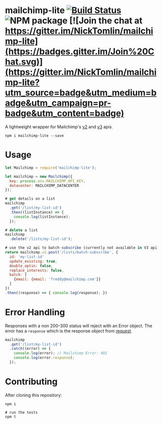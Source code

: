 mailchimp-lite [![Build Status](http://img.shields.io/travis/NickTomlin/mailchimp-lite/master.svg?style=flat)](https://travis-ci.org/NickTomlin/mailchimp-lite) ![NPM package](https://img.shields.io/npm/v/mailchimp-lite.svg) [![Join the chat at https://gitter.im/NickTomlin/mailchimp-lite](https://badges.gitter.im/Join%20Chat.svg)](https://gitter.im/NickTomlin/mailchimp-lite?utm_source=badge&utm_medium=badge&utm_campaign=pr-badge&utm_content=badge)
===

A lightweight wrapper for Mailchimp's [v2](https://apidocs.mailchimp.com/api/2.0/) and [v3](http://kb.mailchimp.com/api/?utm_source=apidocs&utm_medium=internal_ad&utm_campaign=api_v3) apis.

``` shell
npm i mailchimp-lite --save
```

# Usage

```javascript
let Mailchimp = require('mailchimp-lite');

let mailchimp = new Mailchimp({
  key: process.env.MAILCHIMP_API_KEY,
  datacenter: MAILCHIMP_DATACENTER
});

# get details on a list
mailchimp
  .get('/list/my-list-id')
  .then((listInstance) => {
    console.log(listInstance);
  });

# delete a list
mailchimp
  .delete('/lists/my-list-id');

# use the v2 api to batch-subscribe (currently not available in V3 api)
return mailchimp.v2.post('/lists/batch-subscribe', {
  id: 'my-list-id'
  update_existing: true,
  double_optin: false,
  replace_interests: false,
  batch: [
    {email: {email: 'freddy@mailchimp.com'}}
  ]
})
.then((response) => { console.log(response); })
```

# Error Handling

Responses with a non 200-300 status will reject with an Error object. The error has a `response` which is the response object from [request](https://github.com/request/request).

```javascript
mailchimp
  .get('/list/my-list-id')
  .catch((error) => {
    console.log(error); // Mailchimp Error: 401
    console.log(error.response);
  });
```

# Contributing

After cloning this repository:

```
npm i

# run the tests
npm t
```

